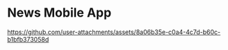# News Mobile App

https://github.com/user-attachments/assets/8a06b35e-c0a4-4c7d-b60c-b1bfb373058d

